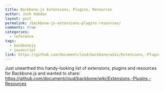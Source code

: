 ```yaml
---
title: Backbone.js Extensions, Plugins, Resources
author: Josh Habdas
layout: post
permalink: /backbone-js-extensions-plugins-resources/
comments: true
categories:
  - reference
tags:
  - backbonejs
  - javascript
link: https://github.com/documentcloud/backbone/wiki/Extensions,-Plugins,-Resources
---
```

Just unearthed this handy-looking list of extensions, plugins and resources for Backbone.js and wanted to share: <https://github.com/documentcloud/backbone/wiki/Extensions,-Plugins,-Resources>
